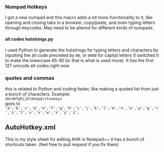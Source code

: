 ### Numpad Hotkeys
I got a new numpad and this macro adds a lot more functionality to it, like opening and closing tabs in a browser, copy/paste, and even typing letters through keycodes. 
May need to be altered for different kinds of numpads.
#### alt codes hotstrings.py
I used Python to generate the hotstrings for typing letters and characters by inputting the alt code preceded by `00`, or `0000` for capital letters (I switched it to make the lowercase 65-90 bc that is what is used more). It has the first 127 unicode alt codes right now.

### quotes and commas
this is related to Python and coding faster, like making a quoted list from just a bunch of characters. Example:  
`abcdefghijklmnopqrstuvwxyz`  
goes to  
`'a','b','c','d','e','f','g','h','i','j','k','l','m','n','o','p','q','r','s','t','u','v','w','x','y','z',`

## AutoHotkey.xml
This is my style sheet for editing AHK in Notepad++ it has a bunch of shortcuts taken. (feel free to pull request if you fix them)
